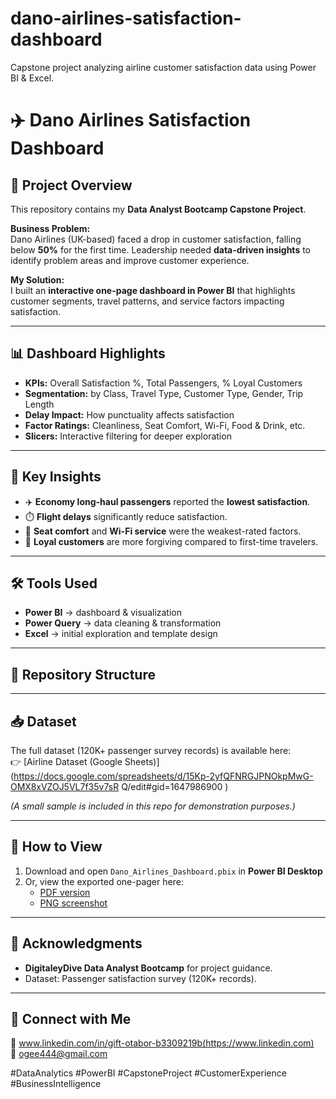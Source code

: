 # dano-airlines-satisfaction-dashboard
Capstone project analyzing airline customer satisfaction data using Power BI &amp; Excel.
# ✈️ Dano Airlines Satisfaction Dashboard  

## 📌 Project Overview  
This repository contains my **Data Analyst Bootcamp Capstone Project**.  

**Business Problem:**  
Dano Airlines (UK-based) faced a drop in customer satisfaction, falling below **50%** for the first time. Leadership needed **data-driven insights** to identify problem areas and improve customer experience.  

**My Solution:**  
I built an **interactive one-page dashboard in Power BI**  that highlights customer segments, travel patterns, and service factors impacting satisfaction.  

---

## 📊 Dashboard Highlights  
- **KPIs:** Overall Satisfaction %, Total Passengers, % Loyal Customers  
- **Segmentation:** by Class, Travel Type, Customer Type, Gender, Trip Length  
- **Delay Impact:** How punctuality affects satisfaction  
- **Factor Ratings:** Cleanliness, Seat Comfort, Wi-Fi, Food & Drink, etc.  
- **Slicers:** Interactive filtering for deeper exploration  

---

## 🔑 Key Insights  
- ✈️ **Economy long-haul passengers** reported the **lowest satisfaction**.  
- ⏱️ **Flight delays** significantly reduce satisfaction.  
- 💺 **Seat comfort** and **Wi-Fi service** were the weakest-rated factors.  
- 🤝 **Loyal customers** are more forgiving compared to first-time travelers.  

---

## 🛠️ Tools Used  
- **Power BI** → dashboard & visualization  
- **Power Query** → data cleaning & transformation  
- **Excel** → initial exploration and template design  

---

## 📂 Repository Structure  

---

## 📥 Dataset  
The full dataset (120K+ passenger survey records) is available here:  
👉 [Airline Dataset (Google Sheets)](https://docs.google.com/spreadsheets/d/15Kp-2yfQFNRGJPNOkpMwG-OMX8xVZOJ5VL7f35v7sR
 Q/edit#gid=1647986900 )  

*(A small sample is included in this repo for demonstration purposes.)*  

---

## 🚀 How to View  
1. Download and open `Dano_Airlines_Dashboard.pbix` in **Power BI Desktop**  
2. Or, view the exported one-pager here:  
   - [PDF version](./Dano_Airlines_Dashboard.pdf)  
   - [PNG screenshot](./Dano_Airlines_Dashboard.png)  

---

## 🙌 Acknowledgments  
- **DigitaleyDive Data Analyst Bootcamp** for project guidance.  
- Dataset: Passenger satisfaction survey (120K+ records).  

---

## 🔗 Connect with Me  
💼 www.linkedin.com/in/gift-otabor-b3309219b(https://www.linkedin.com)  
📧 ogee444@gmail.com  

#DataAnalytics #PowerBI #CapstoneProject #CustomerExperience #BusinessIntelligence

